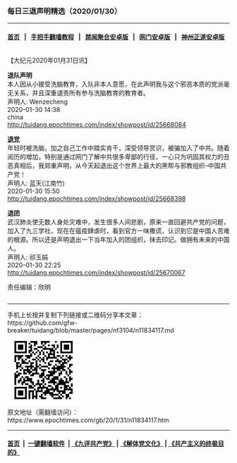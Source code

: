 ### 每日三退声明精选（2020/01/30）
------------------------

#### [首页](https://github.com/gfw-breaker/banned-news1/blob/master/README.md) &nbsp;&nbsp;|&nbsp;&nbsp; [手把手翻墙教程](https://github.com/gfw-breaker/guides/wiki) &nbsp;&nbsp;|&nbsp;&nbsp; [禁闻聚合安卓版](https://github.com/gfw-breaker/bn-android) &nbsp;&nbsp;|&nbsp;&nbsp; [网门安卓版](https://github.com/oGate2/oGate) &nbsp;&nbsp;|&nbsp;&nbsp; [神州正道安卓版](https://github.com/SzzdOgate/update) 



<div class="column" id="artbody" itemprop="articleBody">
 <!-- article content begin -->
 <p>
  【大纪元2020年01月31日讯】
 </p>
 <p>
  <strong>
   退队声明
  </strong>
  <br/>
  本人因从小接受洗脑教育，入队非本人意愿，在此声明我与这个邪恶本质的党派毫无关系，并且深重谴责所有参与洗脑教育的教育者。
  <br/>
  声明人: Wenzecheng
  <br/>
  2020-01-30 14:38
  <br/>
  china
  <br/>
  <a href="http://tuidang.epochtimes.com/index/showpost/id/25668084">
   http://tuidang.epochtimes.com/index/showpost/id/25668084
  </a>
 </p>
 <p>
  <strong>
   <a href="https://www.epochtimes.com/gb/tag/%E9%80%80%E5%85%9A.html">
    退党
   </a>
  </strong>
  <br/>
  年轻时被洗脑，加之自己工作中踏实肯干，深受领导赏识，被骗加入了中共。随着阅历的增加，特别是通过网门了解中共很多卑鄙的行径，一心只为巩固其权力的丑恶真相后，我郑重声明，从今天起退出这个世界上最大的黑帮与邪教组织–中国共产党！
  <br/>
  声明人: 蓝天(江南竹)
  <br/>
  2020-01-30 15:50
  <br/>
  <a href="http://tuidang.epochtimes.com/index/showpost/id/25668398">
   http://tuidang.epochtimes.com/index/showpost/id/25668398
  </a>
 </p>
 <p>
  <strong>
   退团
  </strong>
  <br/>
  武汉肺炎使无数人身处灾难中，发生很多人间悲剧，原来一直回避共产党的问题，加入了九三学社，现在在瘟疫肆虐时，看到官方一味撒谎，认识到它是中国人苦难的根源。所以还是声明退出一下当年加入的团组织，抹去印记。做拥有未来的中国人。
  <br/>
  声明人: 祁玉娟
  <br/>
  2020-01-30 22:25
  <br/>
  <a href="http://tuidang.epochtimes.com/index/showpost/id/25670067">
   http://tuidang.epochtimes.com/index/showpost/id/25670067
  </a>
 </p>
 <p>
  责任编辑：欣明
 </p>
 <!-- article content end -->
 <div id="below_article_ad">
  <div id="below_article_ad_inner">
  </div>
 </div>
</div>

<hr/>
手机上长按并复制下列链接或二维码分享本文章：<br/>
https://github.com/gfw-breaker/tuidang/blob/master/pages/nf3104/n11834117.md <br/>
<a href='https://github.com/gfw-breaker/tuidang/blob/master/pages/nf3104/n11834117.md'><img src='https://github.com/gfw-breaker/tuidang/blob/master/pages/nf3104/n11834117.md.png'/></a> <br/>
原文地址（需翻墙访问）：https://www.epochtimes.com/gb/20/1/31/n11834117.htm


------------------------
#### [首页](https://github.com/gfw-breaker/banned-news/blob/master/README.md) &nbsp;|&nbsp; [一键翻墙软件](https://github.com/gfw-breaker/nogfw/blob/master/README.md) &nbsp;| [《九评共产党》](https://github.com/gfw-breaker/9ping.md/blob/master/README.md#九评之一评共产党是什么) | [《解体党文化》](https://github.com/gfw-breaker/jtdwh.md/blob/master/README.md) | [《共产主义的终极目的》](https://github.com/gfw-breaker/gczydzjmd.md/blob/master/README.md)


<img src='http://gfw-breaker.win/tuidang/pages/nf3104/n11834117.md' width='0px' height='0px'/>